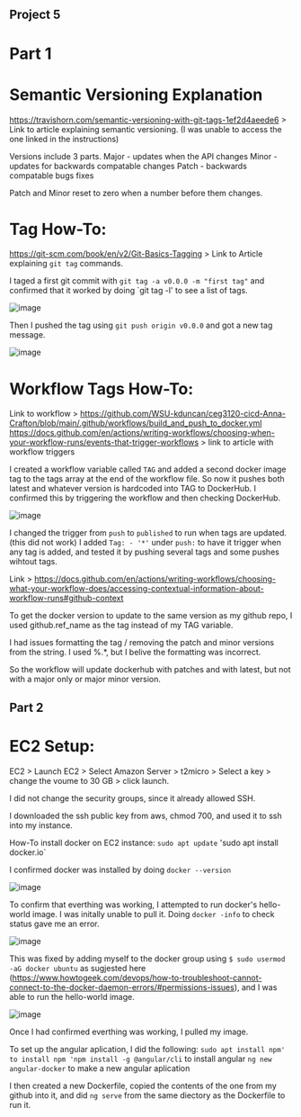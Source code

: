 ## Project 5 

# Part 1 

# Semantic Versioning Explanation

https://travishorn.com/semantic-versioning-with-git-tags-1ef2d4aeede6 > Link to article explaining semantic versioning. (I was unable to access the one linked in the instructions)

Versions include 3 parts. 
Major - updates when the API changes 
Minor - updates for backwards compatable changes
Patch - backwards compatable bugs fixes 

Patch and Minor reset to zero when a number before them changes. 

# Tag How-To:

https://git-scm.com/book/en/v2/Git-Basics-Tagging > Link to Article explaining `git tag` commands. 

I taged a first git commit with `git tag -a v0.0.0 -m "first tag"`
and confirmed that it worked by doing `git tag -l' to see a list of tags. 

![image](https://github.com/user-attachments/assets/2f97f6b4-7514-4713-b4e7-b397817fa92a)

Then I pushed the tag using `git push origin v0.0.0`
and got a new tag message. 

![image](https://github.com/user-attachments/assets/57922780-9f4a-41e6-bdff-3d7db263995c)

# Workflow Tags How-To:


Link to workflow > https://github.com/WSU-kduncan/ceg3120-cicd-Anna-Crafton/blob/main/.github/workflows/build_and_push_to_docker.yml
https://docs.github.com/en/actions/writing-workflows/choosing-when-your-workflow-runs/events-that-trigger-workflows > link to article with workflow triggers 

I created a workflow variable called `TAG` and added a second docker image tag to the tags array at the end of the workflow file. 
So now it pushes both latest and whatever version is hardcoded into TAG to DockerHub. I confirmed this by triggering the workflow and then checking DockerHub. 

![image](https://github.com/user-attachments/assets/09a958a8-ba18-482f-ba80-08a7a500455f)

I changed the trigger from `push` to `published` to run when tags are updated. (this did not work)
I added `Tag: - '*'` under `push:` to have it trigger when any tag is added, and tested it by pushing several tags and some pushes wihtout tags. 


Link > https://docs.github.com/en/actions/writing-workflows/choosing-what-your-workflow-does/accessing-contextual-information-about-workflow-runs#github-context 

To get the docker version to update to the same version as my github repo, I used github.ref_name as the tag instead of my TAG variable. 

I had issues formatting the tag / removing the patch and minor versions from the string. I used %.*, but I belive the formatting was incorrect. 

So the workflow will update dockerhub with patches and with latest, but not with a major only or major minor version. 

## Part 2

# EC2 Setup: 

EC2 > Launch EC2 > Select Amazon Server > t2micro > Select a key > change the voume to 30 GB > click launch.

I did not change the security groups, since it already allowed SSH.

I downloaded the ssh public key from aws, chmod 700, and used it to ssh into my instance. 

How-To install docker on EC2 instance: 
`sudo apt update`
'sudo apt install docker.io` 

I confirmed docker was installed by doing `docker --version`

![image](https://github.com/user-attachments/assets/bce011b8-44ea-4115-9d2f-db994de74a65)

To confirm that everthing was working, I attempted to run docker's hello-world image. I was initally unable to pull it. Doing `docker -info` to check status gave me an error. 

![image](https://github.com/user-attachments/assets/61ce200b-b1ed-4efb-a965-7a83c0a91500)

This was fixed by adding myself to the docker group using `$ sudo usermod -aG docker ubuntu` as sugjested here (https://www.howtogeek.com/devops/how-to-troubleshoot-cannot-connect-to-the-docker-daemon-errors/#permissions-issues), and I was able to run the hello-world image. 

![image](https://github.com/user-attachments/assets/9de41173-e646-4d68-bcbf-154a5d4396cc)

Once I had confirmed everthing was working, I pulled my image. 

To set up the angular aplication, I did the following:
`sudo apt install npm' to install npm
'npm install -g @angular/cli` to install angular
`ng new angular-docker` to make a new angular aplication

I then created a new Dockerfile, copied the contents of the one from my github into it, and did `ng serve` from the same diectory as the Dockerfile to run it. 

























